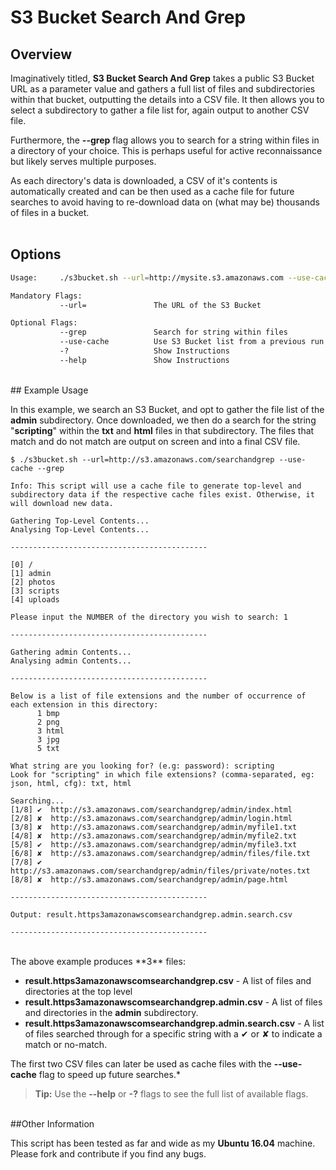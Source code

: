 # S3 Bucket Search And Grep

## Overview

Imaginatively titled, **S3 Bucket Search And Grep** takes a public S3 Bucket URL as a parameter value and gathers a full list of files and subdirectories within that bucket, outputting the details into a CSV file. It then allows you to select a subdirectory to gather a file list for, again output to another CSV file.

Furthermore, the **--grep** flag allows you to search for a string within files in a directory of your choice.  This is perhaps useful for active reconnaissance but likely serves multiple purposes.

As each directory's data is downloaded, a CSV of it's contents is automatically created and can be then used as a cache file for future searches to avoid having to re-download data on (what may be) thousands of files in a bucket.
<br><br>
## Options

```bash
Usage:     ./s3bucket.sh --url=http://mysite.s3.amazonaws.com --use-cache --grep

Mandatory Flags:
           --url=               The URL of the S3 Bucket

Optional Flags:
           --grep               Search for string within files
           --use-cache          Use S3 Bucket list from a previous run (may not be up-to-date but will be much faster)
           -?                   Show Instructions
           --help               Show Instructions
```
<br>
## Example Usage

In this example, we search an S3 Bucket, and opt to gather the file list of the **admin** subdirectory. 
Once downloaded, we then do a search for the string "**scripting**" within the **txt** and **html** files in that subdirectory. The files that match and do not match are output on screen and into a final CSV file.
```
$ ./s3bucket.sh --url=http://s3.amazonaws.com/searchandgrep --use-cache --grep

Info: This script will use a cache file to generate top-level and subdirectory data if the respective cache files exist. Otherwise, it will download new data.

Gathering Top-Level Contents...
Analysing Top-Level Contents...

--------------------------------------------

[0] /
[1] admin
[2] photos
[3] scripts
[4] uploads

Please input the NUMBER of the directory you wish to search: 1

--------------------------------------------

Gathering admin Contents...
Analysing admin Contents...

--------------------------------------------

Below is a list of file extensions and the number of occurrence of each extension in this directory:
      1 bmp
      2 png
      3 html
      3 jpg
      5 txt

What string are you looking for? (e.g: password): scripting
Look for "scripting" in which file extensions? (comma-separated, eg: json, html, cfg): txt, html

Searching...
[1/8] ✔  http://s3.amazonaws.com/searchandgrep/admin/index.html
[2/8] ✘  http://s3.amazonaws.com/searchandgrep/admin/login.html
[3/8] ✘  http://s3.amazonaws.com/searchandgrep/admin/myfile1.txt
[4/8] ✘  http://s3.amazonaws.com/searchandgrep/admin/myfile2.txt
[5/8] ✔  http://s3.amazonaws.com/searchandgrep/admin/myfile3.txt
[6/8] ✘  http://s3.amazonaws.com/searchandgrep/admin/files/file.txt
[7/8] ✔  http://s3.amazonaws.com/searchandgrep/admin/files/private/notes.txt
[8/8] ✘  http://s3.amazonaws.com/searchandgrep/admin/page.html

--------------------------------------------

Output: result.https3amazonawscomsearchandgrep.admin.search.csv

--------------------------------------------
```
<br>
The above example produces **3** files:
 
 - **result.https3amazonawscomsearchandgrep.csv** - A list of files and directories at the top level
 - **result.https3amazonawscomsearchandgrep.admin.csv** - A list of files and directories in the **admin** subdirectory.
 - **result.https3amazonawscomsearchandgrep.admin.search.csv** - A list of files searched through for a specific string with a ✔ or ✘ to indicate a match or no-match.

The first two CSV files can later be used as cache files with the **--use-cache** flag to speed up future searches.*

> **Tip:** Use the **--help** or **-?** flags to see the full list of available flags.

<br>
##Other Information

This script has been tested as far and wide as my **Ubuntu 16.04** machine.
Please fork and contribute if you find any bugs.
